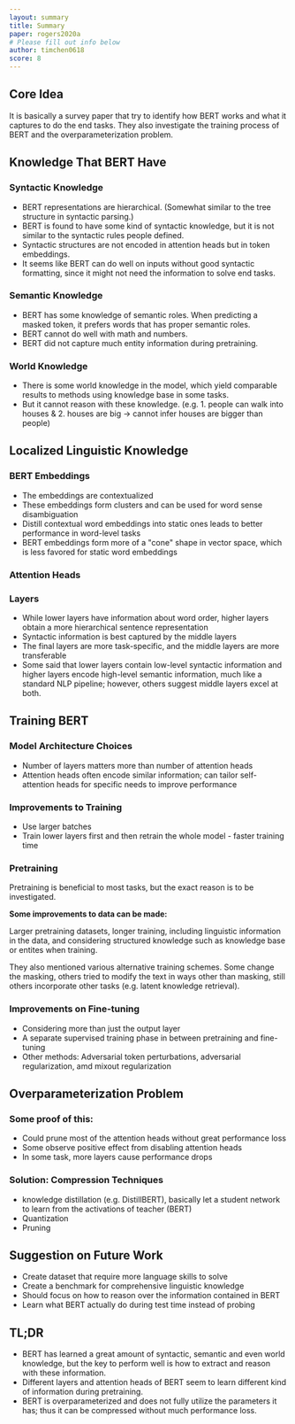 ```yaml
---
layout: summary
title: Summary
paper: rogers2020a
# Please fill out info below
author: timchen0618
score: 8
---
```

## Core Idea
It is basically a survey paper that try to identify how BERT works and what it captures to do the end tasks. They also investigate the training process of BERT and the overparameterization problem. 

## Knowledge That BERT Have
### Syntactic Knowledge
- BERT representations are hierarchical. (Somewhat similar to the tree structure in syntactic parsing.)
- BERT is found to have some kind of syntactic knowledge, but it is not similar to the syntactic rules people defined. 
- Syntactic structures are not encoded in attention heads but in token embeddings.
- It seems like BERT can do well on inputs without good syntactic formatting, since it might not need the information to solve end tasks.

### Semantic Knowledge
- BERT has some knowledge of semantic roles. When predicting a masked token, it prefers words that has proper semantic roles.
- BERT cannot do well with math and numbers.
- BERT did not capture much entity information during pretraining.

### World Knowledge
- There is some world knowledge in the model, which yield comparable results to methods using knowledge base in some tasks.
- But it cannot reason with these knowledge.
(e.g. 1. people can walk into houses & 2. houses are big -> cannot infer houses are bigger than people)


## Localized Linguistic Knowledge 
### BERT Embeddings
- The embeddings are contextualized
- These embeddings form clusters and can be used for word sense disambiguation
- Distill contextual word embeddings into static ones leads to better performance in word-level tasks
- BERT embeddings form more of a "cone" shape in vector space, which is less favored for static word embeddings

### Attention Heads

### Layers
- While lower layers have information about word order, higher layers obtain a more hierarchical sentence representation
- Syntactic information is best captured by the middle layers
- The final layers are more task-specific, and the middle layers are more transferable
- Some said that lower layers contain low-level syntactic information and higher layers encode high-level semantic information, much like a standard NLP pipeline; however, others suggest middle layers excel at both.

## Training BERT
### Model Architecture Choices
- Number of layers matters more than number of attention heads
- Attention heads often encode similar information; can tailor self-attention heads for specific needs to improve performance

### Improvements to Training 
- Use larger batches
- Train lower layers first and then retrain the whole model - faster training time

### Pretraining
Pretraining is beneficial to most tasks, but the exact reason is to be investigated. 

**Some improvements to data can be made:**

Larger pretraining datasets, longer training, including linguistic information in the data, and considering structured knowledge such as knowledge base or entites when training.


They also mentioned various alternative training schemes. Some change the masking, others tried to modify the text in ways other than masking, still others incorporate other tasks (e.g. latent knowledge retrieval).


### Improvements on Fine-tuning
- Considering more than just the output layer
- A separate supervised training phase in between pretraining and fine-tuning
- Other methods: Adversarial token perturbations, adversarial regularization, amd mixout regularization

## Overparameterization Problem

### Some proof of this:
- Could prune most of the attention heads without great performance loss
- Some observe positive effect from disabling attention heads
- In some task, more layers cause performance drops

### Solution: Compression Techniques
- knowledge distillation (e.g. DistillBERT), basically let a student network to learn from the activations of teacher (BERT)
- Quantization
- Pruning

## Suggestion on Future Work
- Create dataset that require more language skills to solve 
- Create a benchmark for comprehensive linguistic knowledge
- Should focus on how to reason over the information contained in BERT
- Learn what BERT actually do during test time instead of probing

## TL;DR
- BERT has learned a great amount of syntactic, semantic and even world knowledge, but the key to perform well is how to extract and reason with these information. 
- Different layers and attention heads of BERT seem to learn different kind of information during pretraining.
- BERT is overparameterized and does not fully utilize the parameters it has; thus it can be compressed without much performance loss. 
